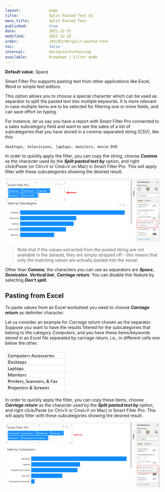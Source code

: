```yaml
---
layout:             page
title:              Split Pasted Text by
menu_title:         Split Pasted Text
published:          true
date:               2021-12-15
modified:           2021-12-15
order:              /02/03/99/split-pasted-text
toc:                false
internal:           delimiterForPasting
available:          Dropdown | Filter mode
---
```

**Default value:** Space

Smart Filter Pro supports pasting text from other applications like Excel, Word or simple text editors.

This option allows you to choose a special character which can be used as separator to split the pasted text into multiple keywords. It is more relevant in case multiple items are to be selected for filtering one or more fields, and can save effort on typing.

For instance, let us say you have a report with Smart Filter Pro connected to a sales subcategory field and want to see the sales of a list of subcategories that you have stored in a comma-separated string (CSV), like this:

`desktops, televisions, laptops, monitors, movie DVD`

In order to quickly apply the filter, you can copy the string, choose ***Comma*** as the character used by the ***Split pasted text by*** option, and right click/Paste (or Ctrl+V or Cmd+V on Mac) in Smart Filter Pro. This will apply filter with these subcategories showing the desired result. 

<img src="images/split-pasted-text.png" width="850">

> Note that if the values extracted from the pasted string are not available in the dataset, they are simply stripped off - this means that only the matching values are actually pasted into the visual.

Other than ***Comma***, the characters you can use as separators are ***Space***, ***Semicolon***, ***Vertical bar***, ***Carriage return***. You can disable this feature by selecting ***Don't split***. 

## Pasting from Excel

To paste values from an Excel worksheet you need to choose ***Carriage return*** as delimiter character.  

Let us consider an example for *Carriage return* chosen as the separator. Suppose you want to have the results filtered for the subcategories that belong to the category *Computers*, and you have these items/keywords stored in an Excel file separated by carriage return, i.e., in different cells one below the other.   

<img src="images/Capture_SplitPastedTextExcel.png" width="200">  


In order to quickly apply the filter, you can copy these items, choose ***Carriage return*** as the character used by the ***Split pasted text by*** option, and right click/Paste (or Ctrl+V or Cmd+V on Mac) in Smart Filter Pro. This will apply filter with these subcategories showing the desired result.   

<img src="images/split-pasted-text-Excel.png" width="750">  

